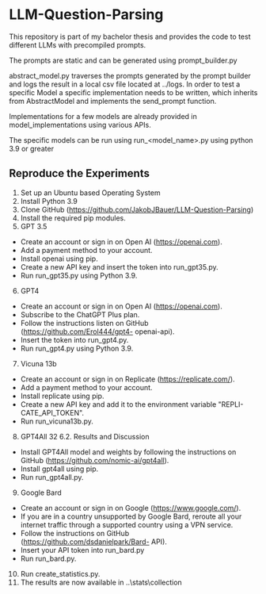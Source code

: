 # LLM-Question-Parsing

This repository is part of my bachelor thesis and provides the code to test different LLMs with precompiled prompts.

The prompts are static and can be generated using prompt_builder.py

abstract_model.py traverses the prompts generated by the prompt builder and logs the result in a local csv file located at ../logs. In order to test a specific Model a specific implementation needs to be written, which inherits from AbstractModel and implements the send_prompt function.

Implementations for a few models are already provided in model_implementations using various APIs.

The specific models can be run using run_<model_name>.py using python 3.9 or greater

## Reproduce the Experiments

1. Set up an Ubuntu based Operating System
2. Install Python 3.9
3. Clone GitHub (https://github.com/JakobJBauer/LLM-Question-Parsing)
4. Install the required pip modules.
5. GPT 3.5
 - Create an account or sign in on Open AI (https://openai.com).
 - Add a payment method to your account.
 - Install openai using pip.
 - Create a new API key and insert the token into run_gpt35.py.
 - Run run_gpt35.py using Python 3.9.
6. GPT4
 - Create an account or sign in on Open AI (https://openai.com).
 - Subscribe to the ChatGPT Plus plan.
 - Follow the instructions listen on GitHub (https://github.com/Erol444/gpt4-
openai-api).
 - Insert the token into run_gpt4.py.
 - Run run_gpt4.py using Python 3.9.
7. Vicuna 13b
 - Create an account or sign in on Replicate (https://replicate.com/).
 - Add a payment method to your account.
 - Install replicate using pip.
 - Create a new API key and add it to the environment variable "REPLI-
CATE_API_TOKEN".
 - Run run_vicuna13b.py.
8. GPT4All
32
6.2. Results and Discussion
 - Install GPT4All model and weights by following the instructions on GitHub
(https://github.com/nomic-ai/gpt4all).
 - Install gpt4all using pip.
 - Run run_gpt4all.py.
9. Google Bard
 - Create an account or sign in on Google (https://www.google.com/).
 - If you are in a country unsupported by Google Bard, reroute all your internet
traffic through a supported country using a VPN service.
 - Follow the instructions on GitHub (https://github.com/dsdanielpark/Bard-
API).
 - Insert your API token into run_bard.py
 - Run run_bard.py.
10. Run create_statistics.py.
11. The results are now available in ..\stats\collection